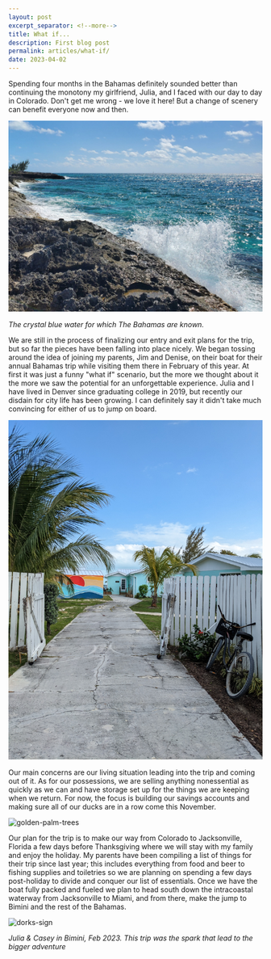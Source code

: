 ```yaml
---
layout: post
excerpt_separator: <!--more-->
title: What if...
description: First blog post
permalink: articles/what-if/
date: 2023-04-02
---
```


Spending four months in the Bahamas definitely sounded better than continuing the monotony my girlfriend, Julia, and I faced with our day to day in Colorado. Don't get me wrong - we love it here! But a change of scenery can benefit everyone now and then.

![crashing-waves](/images/crashing_waves.jpg)

*The crystal blue water for which The Bahamas are known.*


We are still in the process of finalizing our entry and exit plans for the trip, but so far the pieces have been falling into place nicely. We began tossing around the idea of joining my parents, Jim and Denise, on their boat for their annual Bahamas trip while visiting them there in February of this year. At first it was just a funny "what if" scenario, but the more we thought about it the more we saw the potential for an unforgettable experience. Julia and I have lived in Denver since graduating college in 2019, but recently our disdain for city life has been growing. I can definitely say it didn't take much convincing for either of us to jump on board.

![sunset-bicycle](/images/sunset-bicycle.jpg)

Our main concerns are our living situation leading into the trip and coming out of it. As for our possessions, we are selling anything nonessential as quickly as we can and have storage set up for the things we are keeping when we return. For now, the focus is building our savings accounts and making sure all of our ducks are in a row come this November.

![golden-palm-trees](/images/golden-palm-trees.jpg)

Our plan for the trip is to make our way from Colorado to Jacksonville, Florida a few days before Thanksgiving where we will stay with my family and enjoy the holiday. My parents have been compiling a list of things for their trip since last year; this includes everything from food and beer to fishing supplies and toiletries so we are planning on spending a few days post-holiday to divide and conquer our list of essentials. Once we have the boat fully packed and fueled we plan to head south down the intracoastal waterway from Jacksonville to Miami, and from there, make the jump to Bimini and the rest of the Bahamas. 

![dorks-sign](/images/dorks-sign.jpg)

*Julia & Casey in Bimini, Feb 2023. This trip was the spark that lead to the bigger adventure*
